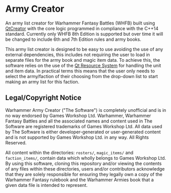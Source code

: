 # Army Creator

An army list creator for Warhammer Fantasy Battles (WHFB) built using [QtCreator](https://www.qt.io/) with the
core logic programmed in compliance with the C++14 standard. Currently only WHFB 8th Edition is supported but over
time it will be changed to include 6th and 7th Edition rules and army books.

This army list creator is designed to be easy to use avoiding the use of any external dependencies, this includes
not requiring the user to load in separate files for the army book and magic item data. To achieve this, the software
relies on the use of the [Qt Resource System](http://doc.qt.io/qt-5/resources.html) for handling the unit and item
data. In practical terms this means that the user only needs to select the army/faction of their choosing from the
drop-down list to start making an army list for this faction.

## Legal/Copyright Notice

Warhammer Army Creator ("The Software") is completely unofficial and is in no way endorsed by Games Workshop Ltd.
Warhammer, Warhammer Fantasy Battles and all the associated names and content used in The Software are registered
trademarks of Games Workshop Ltd. All data used by The Software is either developer-generated or user-generated
content and is not supported by Games Workshop Ltd. in any way. All Rights Reserved.

All content within the directories: `rosters/`, `magic_items/` and `faction_items/`, contain data which wholly belongs
to Games Workshop Ltd. By using this software, cloning this repository and/or viewing the contents of any files
within these directories, users and/or contributors acknowledge that they are solely responsible for ensuring they
legally own a copy of the Warhammer Fantasy rulebook and the Warhammer Armies book that a given data file is
intended to represent.
